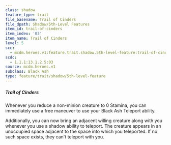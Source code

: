 ```yaml
---
class: shadow
feature_type: trait
file_basename: Trail of Cinders
file_dpath: Shadow/5th-Level Features
item_id: trail-of-cinders
item_index: '03'
item_name: Trail of Cinders
level: 5
scc:
  - mcdm.heroes.v1:feature.trait.shadow.5th-level-feature:trail-of-cinders
scdc:
  - 1.1.1:13.1.2.5:03
source: mcdm.heroes.v1
subclass: Black Ash
type: feature/trait/shadow/5th-level-feature
---
```


##### Trail of Cinders

Whenever you reduce a non-minion creature to 0 Stamina, you can immediately use a free maneuver to use your Black Ash Teleport ability.

Additionally, you can now bring an adjacent willing creature along with you whenever you use a shadow ability to teleport. The creature appears in an unoccupied space adjacent to the space into which you teleported. If no such space exists, they can't teleport with you.

